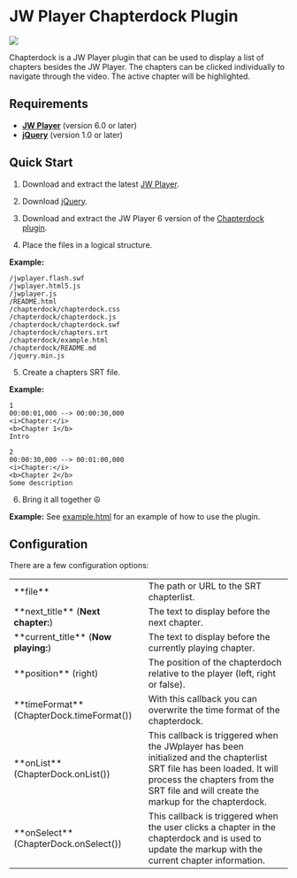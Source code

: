 JW Player Chapterdock Plugin
============================

<img src="https://github.com/skilip/chapterdock/blob/master/screenshot.png?raw=true" />

Chapterdock is a JW Player plugin that can be used to display a list of chapters besides the JW Player. The chapters can be clicked individually to navigate through the video. The active chapter will be highlighted.

Requirements
------------

* [**JW Player**](http://www.longtailvideo.com/jw-player/download/) (version 6.0 or later)
* [**jQuery**](http://code.jquery.com/jquery.min.js) (version 1.0 or later)


Quick Start
-----------

1) Download and extract the latest [JW Player](http://www.longtailvideo.com/jw-player/download/).

2) Download [jQuery](http://code.jquery.com/jquery.min.js).

3) Download and extract the JW Player 6 version of the [Chapterdock plugin](https://github.com/skilip/chapterdock/archive/jwplayer-6.zip).

4) Place the files in a logical structure.

**Example:**
    
    /jwplayer.flash.swf
    /jwplayer.html5.js
    /jwplayer.js
    /README.html
    /chapterdock/chapterdock.css
    /chapterdock/chapterdock.js
    /chapterdock/chapterdock.swf
    /chapterdock/chapters.srt
    /chapterdock/example.html
    /chapterdock/README.md
    /jquery.min.js

5) Create a chapters SRT file.

**Example:**
    
    1
    00:00:01,000 --> 00:00:30,000
    <i>Chapter:</i>
    <b>Chapter 1</b>
    Intro
    
    2
    00:00:30,000 --> 00:01:00,000
    <i>Chapter:</i>
    <b>Chapter 2</b>
    Some description

6) Bring it all together &#9774;

**Example:**
See [example.html](https://github.com/skilip/chapterdock/blob/master/example.html) for an example of how to use the plugin.
    

Configuration
-------------

There are a few configuration options:

<table>
  <tr>
    <td>**file**</td>
    <td>The path or URL to the SRT chapterlist.</td>
  </tr>
  <tr>
    <td>**next_title** (<b>Next chapter:</b>)</td>
    <td>The text to display before the next chapter.</td>
  </tr>
  <tr>
    <td>**current_title** (<b>Now playing:</b>)</td>
    <td>The text to display before the currently playing chapter.</td>
  </tr>
  <tr>
    <td>**position** (right)</td>
    <td>The position of the chapterdoch relative to the player (left, right or false).</td>
  </tr>
  <tr>
    <td>**timeFormat** (ChapterDock.timeFormat())</td>
    <td>With this callback you can overwrite the time format of the chapterdock.</td>
  </tr>
  <tr>
    <td>**onList** (ChapterDock.onList())</td>
    <td>This callback is triggered when the JWplayer has been initialized and the chapterlist SRT file has been loaded. It will process the chapters from the SRT file and will create the markup for the chapterdock.</td>
  </tr>
  <tr>
    <td>**onSelect** (ChapterDock.onSelect())</td>
    <td>This callback is triggered when the user clicks a chapter in the chapterdock and is used to update the markup with the current chapter information.</td>
  </tr>
</table>
